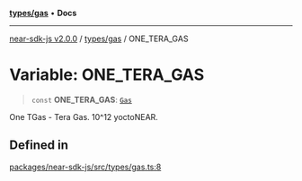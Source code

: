 [**types/gas**](../README.md) • **Docs**

***

[near-sdk-js v2.0.0](../../../packages.md) / [types/gas](../README.md) / ONE\_TERA\_GAS

# Variable: ONE\_TERA\_GAS

> `const` **ONE\_TERA\_GAS**: [`Gas`](../type-aliases/Gas.md)

One TGas - Tera Gas. 10^12 yoctoNEAR.

## Defined in

[packages/near-sdk-js/src/types/gas.ts:8](https://github.com/dim-daskalov/near-sdk-js/blob/d72c9c5d6e6863e8c60ad0aa42a57e43d9805f07/packages/near-sdk-js/src/types/gas.ts#L8)
